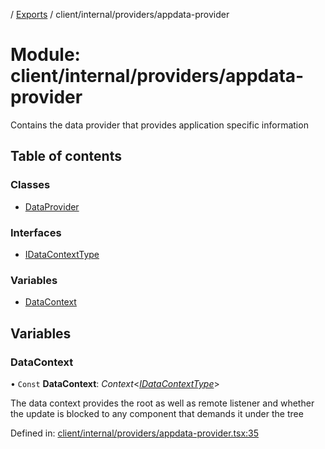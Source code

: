 [](../README.md) / [Exports](../modules.md) / client/internal/providers/appdata-provider

# Module: client/internal/providers/appdata-provider

Contains the data provider that provides application specific information

## Table of contents

### Classes

- [DataProvider](../classes/client_internal_providers_appdata_provider.dataprovider.md)

### Interfaces

- [IDataContextType](../interfaces/client_internal_providers_appdata_provider.idatacontexttype.md)

### Variables

- [DataContext](client_internal_providers_appdata_provider.md#datacontext)

## Variables

### DataContext

• `Const` **DataContext**: *Context*<[*IDataContextType*](../interfaces/client_internal_providers_appdata_provider.idatacontexttype.md)\>

The data context provides the root as well as remote listener and whether
the update is blocked to any component that demands it under the tree

Defined in: [client/internal/providers/appdata-provider.tsx:35](https://github.com/onzag/itemize/blob/55e63f2c/client/internal/providers/appdata-provider.tsx#L35)
